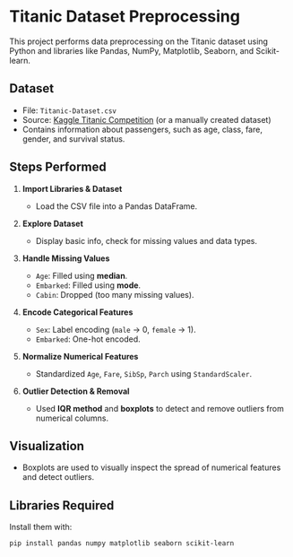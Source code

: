 # Titanic Dataset Preprocessing

This project performs data preprocessing on the Titanic dataset using Python and libraries like Pandas, NumPy, Matplotlib, Seaborn, and Scikit-learn.

##  Dataset

- File: `Titanic-Dataset.csv`
- Source: [Kaggle Titanic Competition](https://www.kaggle.com/c/titanic/data) (or a manually created dataset)
- Contains information about passengers, such as age, class, fare, gender, and survival status.

## Steps Performed

1. **Import Libraries & Dataset**
   - Load the CSV file into a Pandas DataFrame.

2. **Explore Dataset**
   - Display basic info, check for missing values and data types.

3. **Handle Missing Values**
   - `Age`: Filled using **median**.
   - `Embarked`: Filled using **mode**.
   - `Cabin`: Dropped (too many missing values).

4. **Encode Categorical Features**
   - `Sex`: Label encoding (`male` → 0, `female` → 1).
   - `Embarked`: One-hot encoded.

5. **Normalize Numerical Features**
   - Standardized `Age`, `Fare`, `SibSp`, `Parch` using `StandardScaler`.

6. **Outlier Detection & Removal**
   - Used **IQR method** and **boxplots** to detect and remove outliers from numerical columns.

## Visualization

- Boxplots are used to visually inspect the spread of numerical features and detect outliers.

## Libraries Required

Install them with:

```bash
pip install pandas numpy matplotlib seaborn scikit-learn
